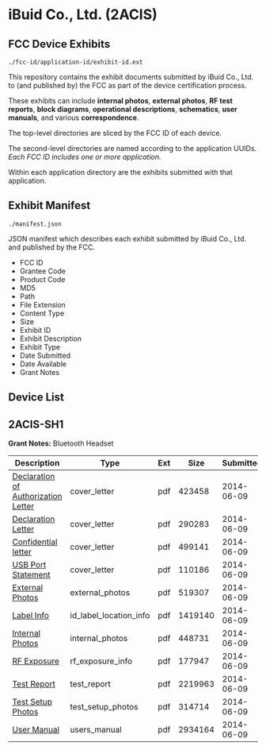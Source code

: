 # iBuid Co., Ltd. (2ACIS)
## FCC Device Exhibits

```
./fcc-id/application-id/exhibit-id.ext
```

This repository contains the exhibit documents submitted by iBuid Co., Ltd. to (and published by) the FCC as part of the device certification process.

These exhibits can include **internal photos**, **external photos**, **RF test reports**, **block diagrams**, **operational descriptions**, **schematics**, **user manuals**, and various **correspondence**.

The top-level directories are sliced by the FCC ID of each device.

The second-level directories are named according to the application UUIDs. *Each FCC ID includes one or more application.*

Within each application directory are the exhibits submitted with that application. 

## Exhibit Manifest

```
./manifest.json
```

JSON manifest which describes each exhibit submitted by iBuid Co., Ltd. and published by the FCC.

- FCC ID
- Grantee Code
- Product Code
- MD5
- Path
- File Extension
- Content Type
- Size
- Exhibit ID
- Exhibit Description
- Exhibit Type
- Date Submitted
- Date Available
- Grant Notes

## Device List
## 2ACIS-SH1
**Grant Notes:** Bluetooth Headset

| Description | Type | Ext | Size | Submitted | Available |
| ----------- | ---- | --- | ---- | --------- | --------- |
| [Declaration of Authorization Letter](2ACIS-SH1/e1e48403f8b2e4137d80b301eb7f6994/2289038.pdf) | cover_letter | pdf | 423458 | 2014-06-09 | 2014-06-09 |
| [Declaration Letter](2ACIS-SH1/e1e48403f8b2e4137d80b301eb7f6994/2289039.pdf) | cover_letter | pdf | 290283 | 2014-06-09 | 2014-06-09 |
| [Confidential letter](2ACIS-SH1/e1e48403f8b2e4137d80b301eb7f6994/2289041.pdf) | cover_letter | pdf | 499141 | 2014-06-09 | 2014-06-09 |
| [USB Port Statement](2ACIS-SH1/e1e48403f8b2e4137d80b301eb7f6994/2289042.pdf) | cover_letter | pdf | 110186 | 2014-06-09 | 2014-06-09 |
| [External Photos](2ACIS-SH1/e1e48403f8b2e4137d80b301eb7f6994/2289037.pdf) | external_photos | pdf | 519307 | 2014-06-09 | 2014-06-09 |
| [Label Info](2ACIS-SH1/e1e48403f8b2e4137d80b301eb7f6994/2289040.pdf) | id_label_location_info | pdf | 1419140 | 2014-06-09 | 2014-06-09 |
| [Internal Photos](2ACIS-SH1/e1e48403f8b2e4137d80b301eb7f6994/2289044.pdf) | internal_photos | pdf | 448731 | 2014-06-09 | 2014-06-09 |
| [RF Exposure](2ACIS-SH1/e1e48403f8b2e4137d80b301eb7f6994/2289036.pdf) | rf_exposure_info | pdf | 177947 | 2014-06-09 | 2014-06-09 |
| [Test Report](2ACIS-SH1/e1e48403f8b2e4137d80b301eb7f6994/2289035.pdf) | test_report | pdf | 2219963 | 2014-06-09 | 2014-06-09 |
| [Test Setup Photos](2ACIS-SH1/e1e48403f8b2e4137d80b301eb7f6994/2289045.pdf) | test_setup_photos | pdf | 314714 | 2014-06-09 | 2014-06-09 |
| [User Manual](2ACIS-SH1/e1e48403f8b2e4137d80b301eb7f6994/2289043.pdf) | users_manual | pdf | 2934164 | 2014-06-09 | 2014-06-09 |
